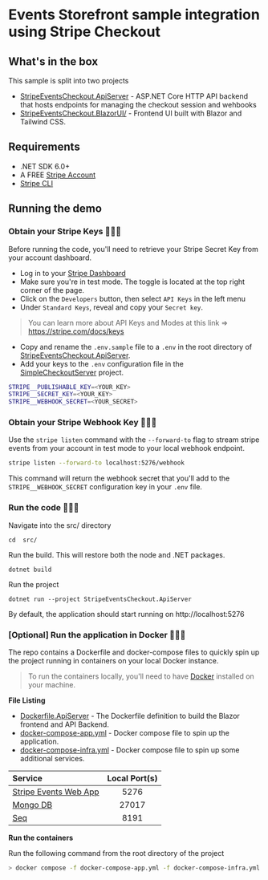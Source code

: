 # Events Storefront sample integration using Stripe Checkout

## What's in the box
This sample is split into two projects
* [StripeEventsCheckout.ApiServer](src/StripeEventsCheckout.ApiServer/) - ASP.NET Core HTTP API backend that hosts endpoints for managing the checkout session and wehbooks
* [StripeEventsCheckout.BlazorUI/](src/StripeEventsCheckout.BlazorUI/) - Frontend UI built with Blazor and Tailwind CSS.

## Requirements
* .NET SDK 6.0+ 
* A FREE [Stripe Account](https://dashboard.stripe.com/register)
* [Stripe CLI](https://stripe.com/docs/stripe-cli)


## Running the demo
### Obtain your Stripe Keys 🕵🏽‍♂️
Before running the code, you'll need to retrieve your Stripe Secret Key from your account dashboard.
* Log in to your [Stripe Dashboard](https://dashboard.stripe.com/)
* Make sure you're in test mode. The toggle is located at the top right corner of the page.
* Click on the `Developers` button, then select `API Keys` in the left menu
* Under `Standard Keys`, reveal and copy your `Secret key`.

> You can learn more about API Keys and Modes at this link => https://stripe.com/docs/keys
* Copy and rename the `.env.sample` file to a `.env` in the root directory of [StripeEventsCheckout.ApiServer](src/StripeEventsCheckout.ApiServer/).
* Add your keys to the `.env` configuration file in the [SimpleCheckoutServer](src/SimpleCheckoutServer) project.

```bash
STRIPE__PUBLISHABLE_KEY=<YOUR_KEY>
STRIPE__SECRET_KEY=<YOUR_KEY>
STRIPE__WEBHOOK_SECRET=<YOUR_SECRET>
```

### Obtain your Stripe Webhook Key 🕵🏽‍♂️
Use the `stripe listen` command with the `--forward-to` flag to stream stripe events from your account in test mode to your local webhook endpoint.

```bash
stripe listen --forward-to localhost:5276/webhook
```

This command will return the webhook secret that you'll add to the `STRIPE__WEBHOOK_SECRET` configuration key in your `.env` file.

### Run the code 👨🏽‍💻
Navigate into the src/ directory
```shell
cd  src/
```

Run the build. This will restore both the node and .NET packages.
```shell
dotnet build
```
Run the project
```shell
dotnet run --project StripeEventsCheckout.ApiServer
```

By default, the application should start running on http://localhost:5276

### [**Optional**] Run the application in Docker 👨🏽‍💻
The repo contains a Dockerfile and docker-compose files to quickly spin up the project running in containers on your local Docker instance.

> To run the containers locally, you'll need to have [Docker](https://www.docker.com/products/personal/) installed on your machine.

**File Listing**
* [Dockerfile.ApiServer](./src/Dockerfile.ApiServer) - The Dockerfile definition to build the Blazor frontend and API Backend.
* [docker-compose-app.yml](./docker-compose-app.yml) - Docker compose file to spin up the application.
* [docker-compose-infra.yml](./docker-compose-infra.yml) - Docker compose file to spin up some additional services.

| Service | Local Port(s) | 
| :-------------- | :---------: | 
| [Stripe Events Web App](src/StripeEventsCheckout.ApiServer/) |5276  |
| [Mongo DB](https://www.mongodb.com/try/download/community) | 27017 |
| [Seq](https://datalust.co/seq) | 8191 |

**Run the containers**

Run the following command from the root directory of the project
```bash
> docker compose -f docker-compose-app.yml -f docker-compose-infra.yml up
```